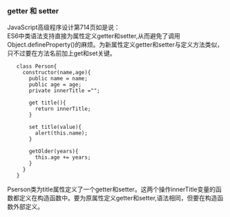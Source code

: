 ### getter 和 setter  
JavaScript高级程序设计第714页如是说：  
ES6中类语法支持直接为属性定义getter和setter,从而避免了调用Object.defineProperty()的麻烦。为新属性定义getter和setter与定义方法类似，只不过要在方法名前加上get和set关键。

       class Person{
         constructor(name,age){
           public name = name;
           public age = age;
           private innerTitle ="";

           get title(){
             return innerTitle;
           }

           set title(value){
             alert(this.name);
           }

           getOlder(years){
             this.age += years;
           }
         }
       }    


Pserson类为title属性定义了一个getter和setter。这两个操作innerTitle变量的函数都定义在构造函数中。要为原属性定义getter和setter,语法相同，但要在构造函数外部定义。  
